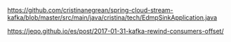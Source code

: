 https://github.com/cristinanegrean/spring-cloud-stream-kafka/blob/master/src/main/java/cristina/tech/EdmpSinkApplication.java

https://jeqo.github.io/es/post/2017-01-31-kafka-rewind-consumers-offset/